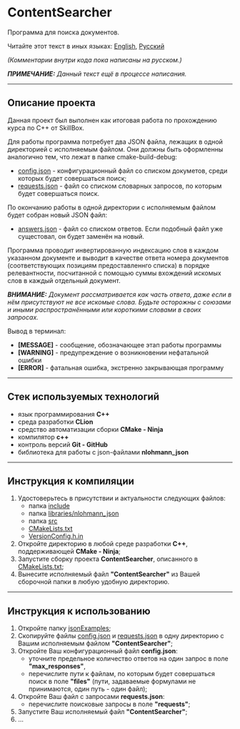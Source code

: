 # ContentSearcher

Программа для поиска документов.

Читайте этот текст в иных языках: [English](README.md), [Русский](README.ru.md)

_(Комментарии внутри кода пока написаны на русском.)_

_**ПРИМЕЧАНИЕ:** Данный текст ещё в процессе написания._

---

## Описание проекта

Данная проект был выполнен как итоговая работа по прохождению курса по C++ от SkillBox.

Для работы программа потребует два JSON файла, лежащих в одной директорией с исполняемым файлом. Они должны быть оформленны аналогично тем, что лежат в папке cmake-build-debug:
- [config.json](jsonExamples/config.json) - конфигурационный файл со списком докуметов, среди которых будет совершаться поиск;
- [requests.json](jsonExamples/requests.json) - файл со списком словарных запросов, по которым будет совершаться поиск.

По окончанию работы в одной директории с исполняемым файлом будет собран новый JSON файл:
- [answers.json](jsonExamples/answers.json) - файл со списком ответов.
  Если подобный файл уже сущестовал, он будет заменён на новый.

Программа проводит инвертированную индексацию слов в каждом указанном документе и выводит в качестве ответа номера документов (соответствующих позициям предоставленнго списка) в порядке релевантности, посчитанной с помощью суммы вхождений искомых слов в каждый отдельный документ. 

_**ВНИМАНИЕ:** Документ рассматривается как часть ответа, даже если в нём присутствуют не все искомые слова. Будьте осторожны с союзами и иными распространёнными или короткими словами в своих запросах._

Вывод в терминал:
- **[MESSAGE]** - сообщение, обозначающее этап работы программы
- **[WARNING]** - предупреждение о возникновении нефатальной ошибки
- **[ERROR]** - фатальная ошибка, экстренно закрывающая программу

---

## Стек используемых технологий

- язык программирования **С++**
- среда разработки **CLion**
- средство автоматизации сборки **CMake - Ninja**
- компилятор **с++**
- контроль версий **Git - GitHub**
- библиотека для работы с json-файлами **nlohmann_json**

---

## Инструкция к компиляции

1. Удостоверьтесь в присутствии и актуальности следующих файлов:
   - папка [include](include)
   - папка [libraries/nlohmann_json](libraries/nlohmann_json)
   - папка [src](src)
   - [CMakeLists.txt](CMakeLists.txt)
   - [VersionConfig.h.in](VersionConfig.h.in)
2. Откройте директорию в любой среде разработки **С++**, поддерживающей **CMake - Ninja**;
3. Запустите сборку проекта **ContentSearcher**, описанного в [CMakeLists.txt](CMakeLists.txt);
4. Вынесите исполняемый файл **"ContentSearcher"** из Вашей сборочной папки в любую удобную директорию.

---

## Инструкция к использованию

1. Откройте папку [jsonExamples](jsonExamples);
2. Скопируйте файлы [config.json](jsonExamples/config.json) и [requests.json](jsonExamples/requests.json) в одну директорию с Вашим исполняемым файлом **"ContentSearcher"**;
3. Откройте Ваш конфигурационный файл **config.json**:
   - уточните предельное количество ответов на один запрос в поле **"max_responses"**,
   - перечислите пути к файлам, по которым будет совершаться поиск в поле **"files"** (пути, задаваемые формулами не принимаются, один путь - один файл);
4. Откройте Ваш файл с запросами **requests.json**:
   - перечислите поисковые запросы в поле **"requests"**;
5. Запустите Ваш исполняемый файл **"ContentSearcher"**;
6. ...
